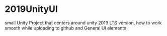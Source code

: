 # 2019UnityUI
small Unity Project that centers around unity 2019 LTS version, how to work smooth while uploading to github and General UI elements
